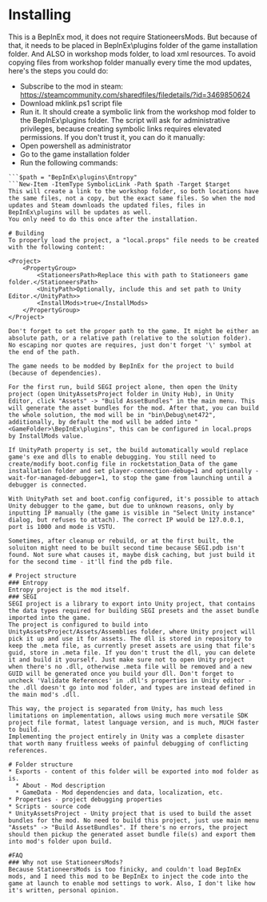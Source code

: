 # Installing
This is a BepInEx mod, it does not require StationeersMods. But because of that, it needs to be placed in BepInEx\plugins folder of the game installation folder. And ALSO in workshop mods folder, to load xml resources.
To avoid copying files from workshop folder manually every time the mod updates, here's the steps you could do:
* Subscribe to the mod in steam: https://steamcommunity.com/sharedfiles/filedetails/?id=3469850624
* Download mklink.ps1 script file
* Run it.
It should create a symbolic link from the workshop mod folder to the BepInEx\plugins folder. The script will ask for administrative privileges, because creating symbolic links requires elevated permissions.
If you don't trust it, you can do it manually:
* Open powershell as administrator
* Go to the game installation folder
* Run the following commands:
```$target = "..\..\workshop\content\544550\3469850624"
```$path = "BepInEx\plugins\Entropy"
```New-Item -ItemType SymbolicLink -Path $path -Target $target
This will create a link to the workshop folder, so both locations have the same files, not a copy, but the exact same files. So when the mod updates and Steam downloads the updated files, files in BepInEx\plugins will be updates as well.
You only need to do this once after the installation.

# Building
To properly load the project, a "local.props" file needs to be created with the following content:

<Project>
	<PropertyGroup>
		<StationeersPath>Replace this with path to Stationeers game folder.</StationeersPath>
		<UnityPath>Optionally, include this and set path to Unity Editor.</UnityPath>>
		<InstallMods>true</InstallMods>
	</PropertyGroup>
</Project>

Don't forget to set the proper path to the game. It might be either an absolute path, or a relative path (relative to the solution folder). No escaping nor quotes are requires, just don't forget '\' symbol at the end of the path.

The game needs to be modded by BepInEx for the project to build (because of dependencies).

For the first run, build SEGI project alone, then open the Unity project (open UnityAssetsProject folder in Unity Hub), in Unity Editor, click "Assets" -> "Build AssetBundles" in the main menu. This will generate the asset bundles for the mod. After that, you can build the whole solution, the mod will be in "bin\Debug\net472", additionally, by default the mod will be added into "<GameFolder>\BepInEx\plugins", this can be configured in local.props by InstallMods value.

If UnityPath property is set, the build automatically would replace game's exe and dlls to enable debugging. You still need to create/modify boot.config file in rocketstation_Data of the game installation folder and set player-connection-debug=1 and optionally - wait-for-managed-debugger=1, to stop the game from launching until a debugger is connected.

With UnityPath set and boot.config configured, it's possible to attach Unity debugger to the game, but due to unknown reasons, only by inputting IP manually (the game is visible in "Select Unity instance" dialog, but refuses to attach). The correct IP would be 127.0.0.1, port is 1000 and mode is VSTU.

Sometimes, after cleanup or rebuild, or at the first built, the soluiton might need to be built second time because SEGI.pdb isn't found. Not sure what causes it, maybe disk caching, but just build it for the second time - it'll find the pdb file.

# Project structure
### Entropy
Entropy project is the mod itself.
### SEGI
SEGI project is a library to export into Unity project, that contains the data types required for building SEGI presets and the asset bundle imported into the game.
The project is configured to build into UnityAssetsProject/Assets/Assemblies folder, where Unity project will pick it up and use it for assets. The dll is stored in repository to keep the .meta file, as currently preset assets are using that file's guid, store in .meta file. If you don't trust the dll, you can delete it and build it yourself. Just make sure not to open Unity project when there's no .dll, otherwise .meta file will be removed and a new GUID will be generated once you build your dll. Don't forget to uncheck 'Validate References' in .dll's properties in Unity editor - the .dll doesn't go into mod folder, and types are instead defined in the main mod's .dll.

This way, the project is separated from Unity, has much less limitations on implementation, allows using much more versatile SDK project file format, latest language version, and is much, MUCH faster to build.
Implementing the project entirely in Unity was a complete disaster that worth many fruitless weeks of painful debugging of conflicting references.

# Folder structure
* Exports - content of this folder will be exported into mod folder as is.
  * About - Mod description
  * GameData - Mod dependencies and data, localization, etc.
* Properties - project debugging properties
* Scripts - source code
* UnityAssetsProject - Unity project that is used to build the asset bundles for the mod. No need to build this project, just use main menu "Assets" -> "Build AssetBundles". If there's no errors, the project should then pickup the generated asset bundle file(s) and export them into mod's folder upon build.

#FAQ
### Why not use StationeersMods?
Because StationeersMods is too finicky, and couldn't load BepInEx mods, and I need this mod to be BepInEx to inject the code into the game at launch to enable mod settings to work. Also, I don't like how it's written, personal opinion.